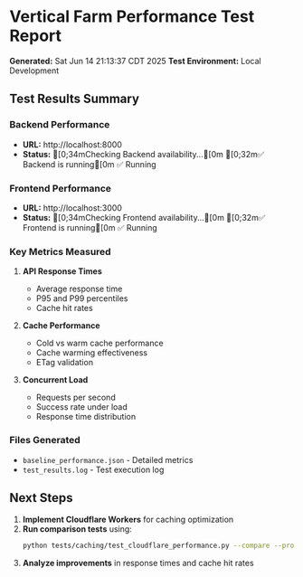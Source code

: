 # Vertical Farm Performance Test Report

**Generated:** Sat Jun 14 21:13:37 CDT 2025
**Test Environment:** Local Development

## Test Results Summary

### Backend Performance
- **URL:** http://localhost:8000
- **Status:** [0;34mChecking Backend availability...[0m
[0;32m✅ Backend is running[0m
✅ Running

### Frontend Performance  
- **URL:** http://localhost:3000
- **Status:** [0;34mChecking Frontend availability...[0m
[0;32m✅ Frontend is running[0m
✅ Running

### Key Metrics Measured
1. **API Response Times**
   - Average response time
   - P95 and P99 percentiles
   - Cache hit rates

2. **Cache Performance**
   - Cold vs warm cache performance
   - Cache warming effectiveness
   - ETag validation

3. **Concurrent Load**
   - Requests per second
   - Success rate under load
   - Response time distribution

### Files Generated
- `baseline_performance.json` - Detailed metrics
- `test_results.log` - Test execution log

## Next Steps

1. **Implement Cloudflare Workers** for caching optimization
2. **Run comparison tests** using:
   ```bash
   python tests/caching/test_cloudflare_performance.py --compare --production-url https://your-workers-url.com
   ```
3. **Analyze improvements** in response times and cache hit rates

